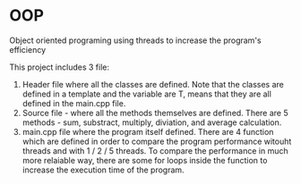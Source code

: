 # OOP
 Object oriented programing using threads to increase the program's efficiency
 
 This project includes 3 file:
1. Header file where all the classes are defined. Note that the classes are defined in a template and the variable are T, means that they are all defined in the main.cpp file.
2. Source file - where all the methods themselves are defined. There are 5 methods - sum, substract, multiply, diviation, and average calculation.
3. main.cpp file where the program itself defined. There are 4 function which are defined in order to compare the program performance witouht threads and with 1 / 2 / 5 threads. To compare the performance in much more relaiable way, there are some for loops inside the function to increase the execution time of the program.
